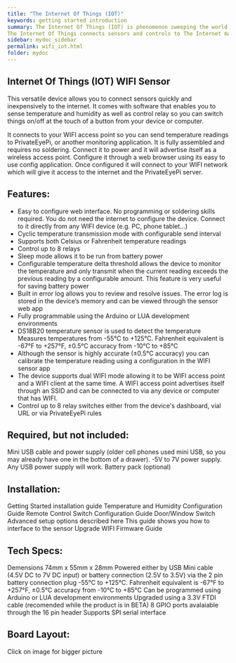 ```yaml
---
title: "The Internet Of Things (IOT)"
keywords: getting started introduction
summary: The Internet Of Things (IOT) is phenomenon sweeping the world at this moment where everyday things (cars, homes, household appliances, plants) are being connected to the IOT where we can monitor, control and alert in ways not possible before.
The Internet Of Things connects sensors and controls to The Internet made easy. You don’t need no be an electronics or software expert or spend a lot of money on proprietary and closed systems to create your own IOT devices and control and monitor them from The Internet.
sidebar: mydoc_sidebar
permalink: wifi_iot.html
folder: mydoc
---
```


## Internet Of Things (IOT) WIFI Sensor
This versatile device allows you to connect sensors quickly and inexpensively to the internet. It comes with software that enables you to sense temperature and humidity as well as control relay so you can switch things on/off at the touch of a button from your device or computer.

It connects to your WIFI access point so you can  send temperature readings to PrivateEyePi, or another monitoring application. It is fully assembled and requires no soldering. Connect it to power and it will advertise itself as a wireless access point. Configure it through a web browser using its easy to use config application. Once configured it will connect to your WIFI network which will give it access to the internet and the PrivateEyePi server.

## Features:

- Easy to configure web interface. No programming or soldering skills required. You do not need the internet to configure the device. Connect to it directly from any WIFI device (e.g. PC, phone tablet…)
- Cyclic temperature transmission mode with configurable send interval
- Supports both Celsius or Fahrenheit temperature readings
- Control up to 8 relays
- Sleep mode allows it to be run from battery power
- Configurable temperature delta threshold allows the device to monitor the temperature and only transmit when the current reading exceeds the previous reading by a configurable amount. This feature is very useful for saving battery power
- Built in error log allows you to review and resolve issues. The error log is stored in the device’s memory and can be viewed through the sensor web app
- Fully programmable using the Arduino or LUA development environments
- DS18B20 temperature sensor is used to detect the temperature Measures temperatures from -55°C to +125°C. Fahrenheit equivalent is -67°F to +257°F, ±0.5°C accuracy from -10°C to +85°C
- Although the sensor is highly accurate (±0.5°C accuracy) you can calibrate the temperature reading using a configuration in the WIFI sensor app
- The device supports dual WIFI mode allowing it to be WIFI access point and a WIFI client at the same time. A WIFI access point advertises itself through an SSID and can be connected to via any device or computer that has WIFI.
- Control up to 8 relay switches either from the device's dashboard, vial URL or via PrivateEyePi rules

## Required, but not included:

Mini USB cable and power supply (older cell phones used mini USB, so you may already have one in the bottom of a drawer). -5V to 7V power supply. Any USB power supply will work.
Battery pack (optional)

## Installation:

Getting Started installation guide
Temperature and Humidity Configuration Guide
Remote Control Switch Configuration Guide
Door/Window Switch
Advanced setup options described here
This guide shows you how to interface to the sensor
Upgrade WIFI Firmware Guide

## Tech Specs:

Demensions 74mm x 55mm x 28mm
Powered either by USB Mini cable (4.5V DC to 7V DC input) or battery connection (2.5V to 3.5V) via the 2 pin battery connection plug
-55°C to +125°C. Fahrenheit equivalent is -67°F to +257°F, ±0.5°C accuracy from -10°C to +85°C
Can be programmed using Arduino or LUA development environments
Upgraded using a 3.3V FTDI cable (recomended while the product is in BETA)
8 GPIO ports avalaiable through the 16 pin header
Supports SPI serial interface
## Board Layout:


Click on image for bigger picture